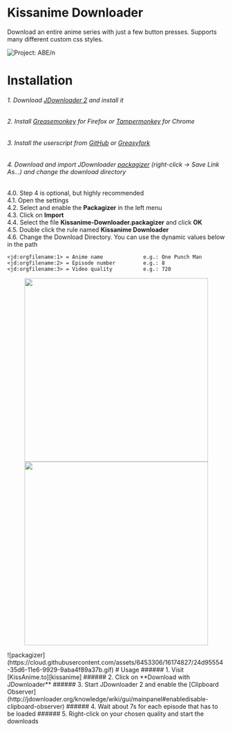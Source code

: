 # Kissanime Downloader
Download an entire anime series with just a few button presses. Supports many different custom css styles.

![Project: ABE/n](https://cloud.githubusercontent.com/assets/6453306/16174767/e187cce8-35d2-11e6-81eb-0eb7dc8281ad.gif)
# Installation
###### 1. Download [JDownloader 2][JDownloader] and install it
###### 2. Install [Greasemonkey][Greasemonkey] for Firefox or [Tampermonkey][Tampermonkey] for Chrome
###### 3. Install the userscript from [GitHub][main.js] or [Greasyfork][Greasyfork]
###### 4. Download and import JDownloader [packagizer][.packagizer] (right-click -> Save Link As...) and change the download directory
4.0. Step 4 is optional, but highly recommended   
4.1. Open the settings  
4.2. Select and enable the **Packagizer** in the left menu  
4.3. Click on **Import**  
4.4. Select the file **Kissanime-Downloader.packagizer** and click **OK**  
4.5. Double click the rule named **Kissanime Downloader**  
4.6. Change the Download Directory. You can use the dynamic values below in the path
```
<jd:orgfilename:1> = Anime name             e.g.: One Punch Man
<jd:orgfilename:2> = Episode number         e.g.: 8
<jd:orgfilename:3> = Video quality          e.g.: 720
```

<p align="center" >
  <img src="https://cloud.githubusercontent.com/assets/6453306/16174413/3c57d666-35c1-11e6-9a14-718e16d31630.png" width=425px>
  <img src="https://cloud.githubusercontent.com/assets/6453306/16174442/607bca6a-35c2-11e6-8b46-b1ab25869076.png" width=425px>
</p>
![packagizer](https://cloud.githubusercontent.com/assets/6453306/16174827/24d95554-35d6-11e6-9929-9aba4f89a37b.gif)
# Usage
###### 1. Visit [KissAnime.to][kissanime]
###### 2. Click on **Download with JDownloader**
###### 3. Start JDownloader 2 and enable the [Clipboard Observer](http://jdownloader.org/knowledge/wiki/gui/mainpanel#enabledisable-clipboard-observer)
###### 4. Wait about 7s for each episode that has to be loaded
###### 5. Right-click on your chosen quality and start the downloads

[JDownloader]: http://jdownloader.org/download/index
[Greasemonkey]: https://addons.mozilla.org/en-US/firefox/addon/greasemonkey/
[Tampermonkey]: https://chrome.google.com/webstore/detail/tampermonkey/dhdgffkkebhmkfjojejmpbldmpobfkfo
[main.js]: ../../raw/master/Kissanime-Downloader.user.js
[.packagizer]: ../../raw/master/Kissanime-Downloader.packagizer
[kissanime]: http://kissanime.to/
[greasyfork]: https://greasyfork.org/scripts/20724-kissanime-downloader-with-jdownloader/code/Kissanime%20Downloader%20with%20Jdownloader.user.js
